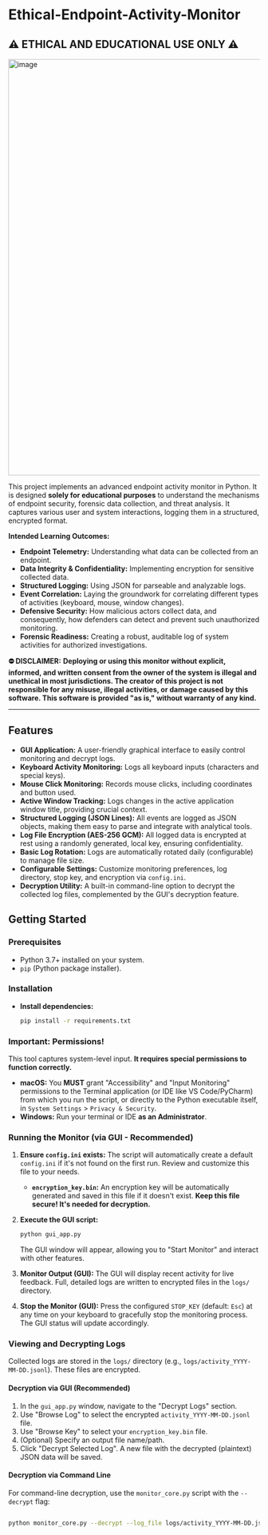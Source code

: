# Ethical-Endpoint-Activity-Monitor

## ⚠️ ETHICAL AND EDUCATIONAL USE ONLY ⚠️

<img width="995" height="833" alt="image" src="https://github.com/user-attachments/assets/415645a0-69eb-4fe6-b028-a6885b227b31" />


This project implements an advanced endpoint activity monitor in Python. It is designed **solely for educational purposes** to understand the mechanisms of endpoint security, forensic data collection, and threat analysis. It captures various user and system interactions, logging them in a structured, encrypted format.

**Intended Learning Outcomes:**

* **Endpoint Telemetry:** Understanding what data can be collected from an endpoint.
* **Data Integrity & Confidentiality:** Implementing encryption for sensitive collected data.
* **Structured Logging:** Using JSON for parseable and analyzable logs.
* **Event Correlation:** Laying the groundwork for correlating different types of activities (keyboard, mouse, window changes).
* **Defensive Security:** How malicious actors collect data, and consequently, how defenders can detect and prevent such unauthorized monitoring.
* **Forensic Readiness:** Creating a robust, auditable log of system activities for authorized investigations.

**⛔ DISCLAIMER:**
**Deploying or using this monitor without explicit, informed, and written consent from the owner of the system is illegal and unethical in most jurisdictions. The creator of this project is not responsible for any misuse, illegal activities, or damage caused by this software. This software is provided "as is," without warranty of any kind.**

---

## Features

* **GUI Application:** A user-friendly graphical interface to easily control monitoring and decrypt logs.
* **Keyboard Activity Monitoring:** Logs all keyboard inputs (characters and special keys).
* **Mouse Click Monitoring:** Records mouse clicks, including coordinates and button used.
* **Active Window Tracking:** Logs changes in the active application window title, providing crucial context.
* **Structured Logging (JSON Lines):** All events are logged as JSON objects, making them easy to parse and integrate with analytical tools.
* **Log File Encryption (AES-256 GCM):** All logged data is encrypted at rest using a randomly generated, local key, ensuring confidentiality.
* **Basic Log Rotation:** Logs are automatically rotated daily (configurable) to manage file size.
* **Configurable Settings:** Customize monitoring preferences, log directory, stop key, and encryption via `config.ini`.
* **Decryption Utility:** A built-in command-line option to decrypt the collected log files, complemented by the GUI's decryption feature.

## Getting Started

### Prerequisites

* Python 3.7+ installed on your system.
* `pip` (Python package installer).

### Installation

* **Install dependencies:**
    ```bash
    pip install -r requirements.txt
    ```

### Important: Permissions!

This tool captures system-level input. **It requires special permissions to function correctly.**

* **macOS:** You **MUST** grant "Accessibility" and "Input Monitoring" permissions to the Terminal application (or IDE like VS Code/PyCharm) from which you run the script, or directly to the Python executable itself, in `System Settings` > `Privacy & Security`.
* **Windows:** Run your terminal or IDE **as an Administrator**.

### Running the Monitor (via GUI - Recommended)

1.  **Ensure `config.ini` exists:**
    The script will automatically create a default `config.ini` if it's not found on the first run. Review and customize this file to your needs.
    * **`encryption_key.bin`:** An encryption key will be automatically generated and saved in this file if it doesn't exist. **Keep this file secure! It's needed for decryption.**

2.  **Execute the GUI script:**
    ```bash
    python gui_app.py
    ```
    The GUI window will appear, allowing you to "Start Monitor" and interact with other features.

3.  **Monitor Output (GUI):**
    The GUI will display recent activity for live feedback. Full, detailed logs are written to encrypted files in the `logs/` directory.

4.  **Stop the Monitor (GUI):**
    Press the configured `STOP_KEY` (default: `Esc`) at any time on your keyboard to gracefully stop the monitoring process. The GUI status will update accordingly.

### Viewing and Decrypting Logs

Collected logs are stored in the `logs/` directory (e.g., `logs/activity_YYYY-MM-DD.jsonl`). These files are encrypted.

#### Decryption via GUI (Recommended)

1.  In the `gui_app.py` window, navigate to the "Decrypt Logs" section.
2.  Use "Browse Log" to select the encrypted `activity_YYYY-MM-DD.jsonl` file.
3.  Use "Browse Key" to select your `encryption_key.bin` file.
4.  (Optional) Specify an output file name/path.
5.  Click "Decrypt Selected Log". A new file with the decrypted (plaintext) JSON data will be saved.

#### Decryption via Command Line

For command-line decryption, use the `monitor_core.py` script with the `--decrypt` flag:

```bash

python monitor_core.py --decrypt --log_file logs/activity_YYYY-MM-DD.jsonl --key_file encryption_key.bin --output_file decrypted_activity_YYYY-MM-DD.jsonl
